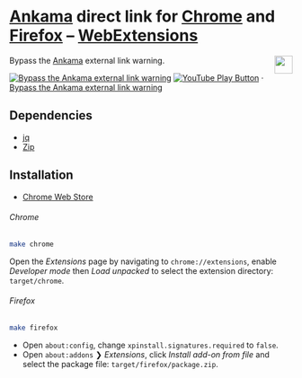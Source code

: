 # [Ankama] direct link for [Chrome] and [Firefox] – [WebExtensions]

[Ankama]: https://ankama.com
[Chrome]: https://google.com/chrome/
[Firefox]: https://mozilla.org/firefox/
[WebExtensions]: https://developer.mozilla.org/en-US/docs/Mozilla/Add-ons/WebExtensions

<img src="https://s.ankama.com/www/static.ankama.com/ankama/www/modules/assets/logo.png" height="32" align="right">

Bypass the [Ankama] external link warning.

[![Bypass the Ankama external link warning](https://img.youtube.com/vi_webp/PHd3GTE6lUg/maxresdefault.webp)](https://youtu.be/PHd3GTE6lUg "YouTube – Bypass the Ankama external link warning")
[![YouTube Play Button](https://www.iconfinder.com/icons/317714/download/png/16)](https://youtu.be/PHd3GTE6lUg) · [Bypass the Ankama external link warning](https://youtu.be/PHd3GTE6lUg)

## Dependencies

- [jq]
- [Zip]

[jq]: https://stedolan.github.io/jq/
[Zip]: http://infozip.sourceforge.net/Zip.html

## Installation

- [Chrome Web Store](https://chrome.google.com/webstore/detail/ankama-direct-link/fpknnfjpolhekpmfkiibgjlookjalpic)

###### Chrome

``` sh
make chrome
```

Open the _Extensions_ page by navigating to `chrome://extensions`, enable _Developer mode_ then _Load unpacked_ to select the extension directory: `target/chrome`.

###### Firefox

``` sh
make firefox
```

- Open `about:config`, change `xpinstall.signatures.required` to `false`.
- Open `about:addons` ❯ _Extensions_, click _Install add-on from file_ and select the package file: `target/firefox/package.zip`.
